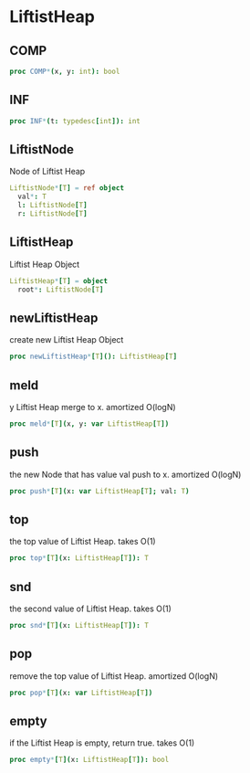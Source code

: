 # LiftistHeap

## COMP


```nim
proc COMP*(x, y: int): bool
```
## INF


```nim
proc INF*(t: typedesc[int]): int
```
## LiftistNode

Node of Liftist Heap
```nim
LiftistNode*[T] = ref object
  val*: T
  l: LiftistNode[T]
  r: LiftistNode[T]

```
## LiftistHeap

Liftist Heap Object
```nim
LiftistHeap*[T] = object
  root*: LiftistNode[T]

```
## newLiftistHeap

create new Liftist Heap Object
```nim
proc newLiftistHeap*[T](): LiftistHeap[T]
```
## meld

y Liftist Heap merge to x. amortized O(logN)
```nim
proc meld*[T](x, y: var LiftistHeap[T])
```
## push

the new Node that has value val push to x. amortized O(logN)
```nim
proc push*[T](x: var LiftistHeap[T]; val: T)
```
## top

the top value of Liftist Heap. takes O(1)
```nim
proc top*[T](x: LiftistHeap[T]): T
```
## snd

the second value of Liftist Heap. takes O(1)
```nim
proc snd*[T](x: LiftistHeap[T]): T
```
## pop

remove the top value of Liftist Heap. amortized O(logN)
```nim
proc pop*[T](x: var LiftistHeap[T])
```
## empty

if the Liftist Heap is empty, return true. takes O(1)
```nim
proc empty*[T](x: LiftistHeap[T]): bool
```
